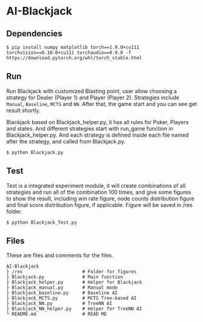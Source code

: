 # AI-Blackjack

## Dependencies

```commandline
$ pip install numpy matplotlib torch==1.9.0+cu111 torchvision==0.10.0+cu111 torchaudio==0.9.0 -f https://download.pytorch.org/whl/torch_stable.html 
```

## Run

Run Blackjack with customized Blasting point, user allow choosing a strategy for Dealer (Player 1) and Player (Player 2). Strategies include `Manual`, `Baseline`, `MCTS` and `NN`. After that, the game start and you can see get result shortly.

Blackjack based on Blackjack_helper.py, it has all rules for Poker, Players and states. And different strategies start with run_game function in Blackjack_helper.py. And each strategy is defined inside each file named after the strategy, and called from Blackjack.py.

```commandline
$ python Blackjack.py
```

## Test

Test is a integrated experiment module, it will create combinations of all strategies and run all of the combination 100 times, and give some figures to show the result, including win rate figure, node counts distribution figure and final score distribution figure, if applicable. Figure will be saved in /res folder.

```commandline
$ python Blackjack_Test.py
```

## Files

These are files and comments for the files.

```plain
AI-Blackjack
├ /res                      # Folder for figures
├ Blackjack.py              # Main function
├ Blackjack_helper.py       # Helper for Blackjack
├ Blackjack_manual.py       # Manual mode
├ Blackjack_baseline.py     # Baseline AI
├ Blackjack_MCTS.py         # MCTS Tree-based AI
├ Blackjack_NN.py           # TreeNN AI
├ Blackjack_NN_helper.py    # Helper for TreeNN AI
└ README.md                 # READ ME
```
